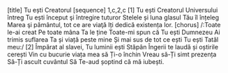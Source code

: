 [title] Tu ești Creatorul
[sequence] 1,c,2,c
[1]
Tu ești Creatorul Universului întreg
Tu ești început şi întregire tuturor
Stelele și luna glasul Tău îl înțeleg
Marea şi pământul, tot ce are viaţă
Iți dedică existența lor.
[chorus]
/:Toate le-ai creat
Pe toate mâna Ta le ține
Toate-mi spun că Tu ești Dumnezeu
Ai trimis suflarea Ta și viață peste mine
Și mai sus de tot ce ești
Tu ești Tatăl meu:/
[2]
Împărat al slavei, Tu luminii ești Stăpân
Îngerii te laudă și oștirile cerești
Vin cu bucurie viața mea să Ți-o închin
Vreau să-Ți simt prezența
Să-Ți ascult cuvântul
Să Te-aud șoptind că mă iubești.

